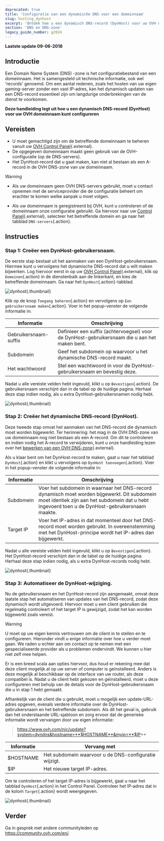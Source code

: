 ```yaml
---
deprecated: true
title: 'Configuratie van een dynamische DNS voor een domeinnaam'
slug: hosting_dynhost
excerpt: 'Ontdek hoe u een dynamisch DNS-record (DynHost) voor uw OVH domeinnaam kunt configureren'
section: 'DNS en DNS-zone'
legacy_guide_number: g2024
---
```


**Laatste update 09-06-2018**

## Introductie

Een Domain Name System (DNS) -zone is het configuratiebestand van een domeinnaam. Het is samengesteld uit technische informatie, ook wel 'records' genoemd. Om een aantal redenen, zoals het hosten van uw eigen gaming-server zonder een vast IP-adres, kan het dynamisch updaten van een DNS-record essentieel zijn om langdurige onderbrekingen van de dienst te voorkomen. 

**Deze handleiding legt uit hoe u een dynamisch DNS-record (DynHost) voor uw OVH domeinnaam kunt configureren**

## Vereisten

- U moet gemachtigd zijn om de betreffende domeinnaam te beheren vanuit uw [OVH Control Panel](https://www.ovh.com/auth/?action=gotomanager&from=https://www.ovh.nl/&ovhSubsidiary=nl){.external}.
- De opgegeven domeinnaam maakt geen gebruik van de OVH-configuratie (op de DNS-servers).
- Het DynHost-record dat u gaat maken, kan niet al bestaan als een A-record in de OVH DNS-zone van uw domeinnaam.

> [!warning]
>
> - Als uw domeinnaam geen OVH DNS-servers gebruikt, moet u contact opnemen met de serviceprovider die de configuratie beheert om erachter te komen welke aanpak u moet volgen.
> 
> - Als uw domeinnaam is geregistreerd bij OVH, kunt u controleren of de domeinnaam onze configuratie gebruikt. Ga hiervoor naar uw [Control Panel](https://www.ovh.com/auth/?action=gotomanager&from=https://www.ovh.nl/&ovhSubsidiary=nl){.external}, selecteer het betreffende domein en ga naar het tabblad `DNS-servers`{.action}.
>

## Instructies

### Stap 1: Creëer een DynHost-gebruikersnaam.

De eerste stap bestaat uit het aanmaken van een DynHost-gebruikersnaam. Hiermee kunt u vervolgens het dynamische DNS-record dat u wilt maken bijwerken. Log hiervoor eerst in op uw [OVH Control Panel](https://www.ovh.com/auth/?action=gotomanager&from=https://www.ovh.nl/&ovhSubsidiary=nl){.external}, klik op `Domeinen`{.action} in de dienstenbalk aan de linkerkant, en kies de betreffende domeinnaam. Ga naar het `DynHost`{.action}-tabblad.

![dynhost](images/use-dynhost-step1.png){.thumbnail}

Klik op de knop `Toegang beheren`{.action} en vervolgens op `Een gebruikersnaam maken`{.action}. Voer in het popup-venster de volgende informatie in:

|Informatie|Omschrijving|
|---|---|
|Gebruikersnaam-suffix|Definieer een suffix (achtervoegsel) voor de DynHost-gebruikersnaam die u aan het maken bent.|
|Subdomein|Geef het subdomein op waarvoor u het dynamische DNS-record maakt.|
|Het wachtwoord|Stel een wachtwoord in voor de DynHost-gebruikersnaam en bevestig deze.|

Nadat u alle vereiste velden hebt ingevuld, klikt u op `Bevestigen`{.action}. De gebruikersnaam verschijnt dan in de tabel op de huidige pagina. Herhaal deze stap indien nodig, als u extra DynHost-gebruikersnamen nodig hebt.

![dynhost](images/use-dynhost-step2.png){.thumbnail}

### Stap 2: Creëer het dynamische DNS-record (DynHost).

Deze tweede stap omvat het aanmaken van het DNS-record die dynamisch moet worden bijgewerkt. Ter herinnering: het mag in de OVH DNS-zone van uw domeinnaam nog niet bestaan als een A-record. Om dit te controleren en indien nodig het A-record te verwijderen, kunt u onze handleiding lezen over het [bewerken van een OVH DNS-zone](https://docs.ovh.com/nl/domains/hosting_hoe_wijzig_ik_mijn_dns_zone/){.external}.

Als u klaar bent om het DynHost-record te maken, gaat u naar het tabblad `DynHost`{.action} en klikt u vervolgens op `DynHost toevoegen`{.action}. Voer in het popup-venster de volgende informatie in:

|Informatie|Omschrijving|
|---|---|
|Subdomein|Voer het subdomein in waarnaar het DNS-record dynamisch moet worden bijgewerkt. Dit subdomein moet identiek zijn aan het subdomein dat u hebt ingevoerd toen u de DynHost-gebruikersnaam maakte.|
|Target IP|Voer het IP-adres in dat momenteel door het DNS-record moet worden gebruikt. In overeenstemming met het DynHost-principe wordt het IP-adres dan bijgewerkt.|

Nadat u alle vereiste velden hebt ingevuld, klikt u op `Bevestigen`{.action}. Het DynHost-record verschijnt dan in de tabel op de huidige pagina. Herhaal deze stap indien nodig, als u extra DynHost-records nodig hebt.

![dynhost](images/use-dynhost-step3.png){.thumbnail}

### Stap 3: Automatiseer de DynHost-wijziging.

Nu de gebruikersnaam en het DynHost-record zijn aangemaakt, omvat deze laatste stap het automatiseren van updates van het DNS-record, zodat deze dynamisch wordt uitgevoerd. Hiervoor moet u een client gebruiken die regelmatig controleert of het target IP is gewijzigd, zodat het kan worden bijgewerkt zoals vereist.

> [!warning]
>
> U moet op uw eigen kennis vertrouwen om de client in te stellen en te configureren. Hieronder vindt u enige informatie over hoe u verder moet gaan. We raden u echter aan om contact op te nemen met een gespecialiseerde provider als u problemen ondervindt. We kunnen u hier niet zelf mee helpen. 
>

Er is een breed scala aan opties hiervoor, dus houd er rekening mee dat deze client mogelijk al op uw server of computer is geïnstalleerd. Anders is deze mogelijk al beschikbaar op de interface van uw router, als deze compatibel is. Nadat u de client hebt gekozen en geïnstalleerd, moet u deze configureren met behulp van de details voor de DynHost-gebruikersnaam die u in stap 1 hebt gemaakt.

Afhankelijk van de client die u gebruikt, moet u mogelijk een update-URL-adres opgeven, evenals verdere informatie over de DynHost-gebruikersnaam en het betreffende subdomein. Als dit het geval is, gebruik dan het onderstaande URL-sjabloon en zorg ervoor dat de generieke informatie wordt vervangen door uw eigen informatie:

> https://www.ovh.com/nic/update?system=dyndns&hostname=**$HOSTNAME**&myip=**$IP**

|Informatie|Vervang met|
|---|---|
|$HOSTNAME|Het subdomein waarvoor u de DNS-configuratie wijzigt.|
|$IP|Het nieuwe target IP-adres.|

Om te controleren of het target IP-adres is bijgewerkt, gaat u naar het tabblad `DynHost`{.action} in het Control Panel. Controleer het IP-adres dat in de kolom `Target`{.action} wordt weergegeven.

![dynhost](images/use-dynhost-step4.png){.thumbnail}

## Verder

Ga in gesprek met andere communityleden op <https://community.ovh.com/en/>.
